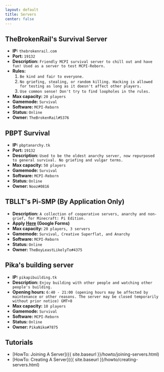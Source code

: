 ```yaml
---
layout: default
title: Servers
center: false
---
```


## TheBrokenRail's Survival Server
- **IP:** ``thebrokenrail.com``
- **Port:** ``19132``
- **Description:** ``Friendly MCPI survival server to chill out and have fun! Used as a server to test MCPI-Reborn.``
- **Rules:**
  1. ``Be kind and fair to everyone.``
  2. ``No griefing, stealing, or random killing. Hacking is allowed for testing as long as it doesn't affect other players.``
  3. ``Use common sense! Don't try to find loopholes in the rules.``
- **Max capacity:** ``20 players``
- **Gamemode:** ``Survival``
- **Software:** ``MCPI-Reborn``
- **Status:** ``Online``
- **Owner:** ``TheBrokenRail#5376``

## PBPT Survival
- **IP:** ``pbptanarchy.tk``
- **Port:** ``19132``
- **Description:** ``Used to be the oldest anarchy server, now repurposed to general survival. No griefing and vulgar terms.``
- **Max capacity:** ``50 players``
- **Gamemode:** ``Survival``
- **Software:** ``MCPI-Reborn``
- **Status:** ``Online``
- **Owner:** ``Nooz#0816``

## TBLLT's Pi-SMP (By Application Only)
- **Description:** ``A collection of cooperative servers, anarchy and non-grief, for Minecraft: Pi Edition.``
- **Apply [Here](https://forms.gle/rx44y3vpeppi9zG86) (Google Forms)**  
- **Max capacity:** ``20 players, 3 servers``
- **Gamemode:** ``Survival, Creative Superflat, and Anarchy``
- **Software:** ``MCPI-Reborn``
- **Status:** ``Online``
- **Owner:** ``TheBoyLeastLikelyTo#4375``

## Pika's building server
- **IP:** ``pikapibuilding.tk``
- **Description:** ``Enjoy building with other people and watching other people's building.``
- **Opening hours:** ``6:40 - 21:00 (opening hours may be affected by maintenance or other reasons. The server may be closed temporarily without prior notice) GMT+8``
- **Max capacity:** ``10 players``
- **Gamemode:** ``Survival``
- **Software:** ``MCPI-Reborn``
- **Status:** ``Online``
- **Owner:** ``PikaNiko#7875``

## Tutorials
- [HowTo: Joining A Server]({{ site.baseurl }}/howto/joining-servers.html)
- [HowTo: Creating A Server]({{ site.baseurl }}/howto/creating-servers.html)
